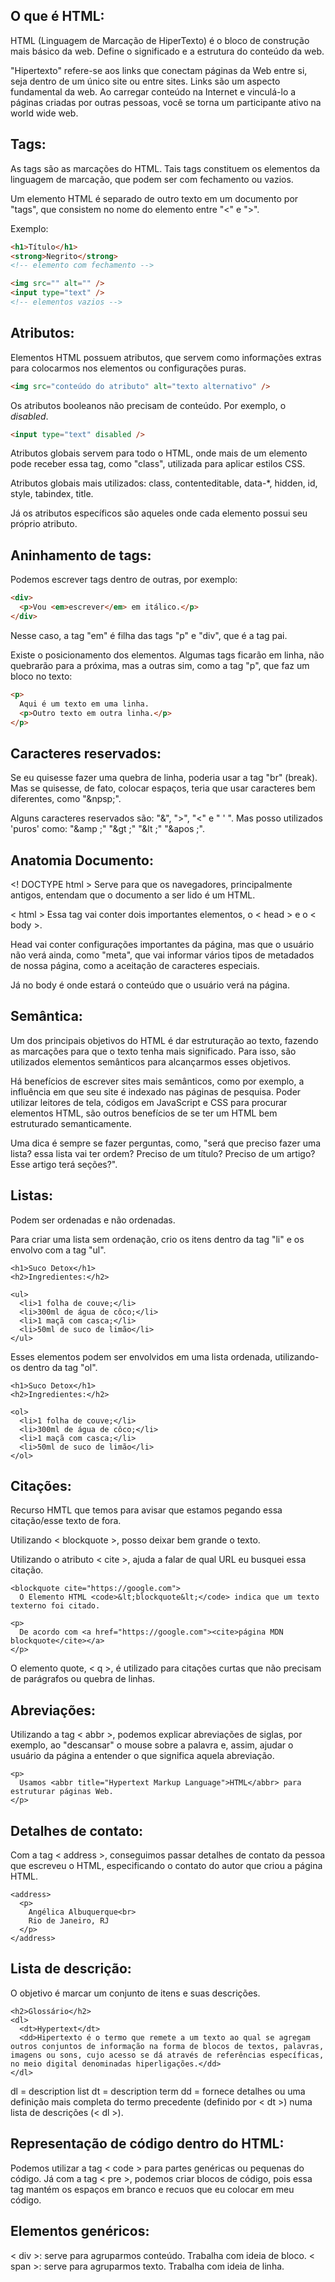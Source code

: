 ## O que é HTML:

HTML (Linguagem de Marcação de HiperTexto) é o bloco de construção mais básico da web. Define o significado e a estrutura do conteúdo da web.

"Hipertexto" refere-se aos links que conectam páginas da Web entre si, seja dentro de um único site ou entre sites. Links são um aspecto fundamental da web. Ao carregar conteúdo na Internet e vinculá-lo a páginas criadas por outras pessoas, você se torna um participante ativo na world wide web.

## Tags:

As tags são as marcações do HTML. Tais tags constituem os elementos da linguagem de marcação, que podem ser com fechamento ou vazios.

Um elemento HTML é separado de outro texto em um documento por "tags", que consistem no nome do elemento entre "<" e ">".

Exemplo:

```html
<h1>Título</h1>
<strong>Negrito</strong>
<!-- elemento com fechamento -->

<img src="" alt="" />
<input type="text" />
<!-- elementos vazios -->
```

## Atributos:

Elementos HTML possuem atributos, que servem como informações extras para colocarmos nos elementos ou configurações puras.

```html
<img src="conteúdo do atributo" alt="texto alternativo" />
```

Os atributos booleanos não precisam de conteúdo. Por exemplo, o _disabled_.

```html
<input type="text" disabled />
```

Atributos globais servem para todo o HTML, onde mais de um elemento pode receber essa tag, como "class", utilizada para aplicar estilos CSS.

Atributos globais mais utilizados: class, contenteditable, data-\*, hidden, id, style, tabindex, title.

Já os atributos específicos são aqueles onde cada elemento possui seu próprio atributo.

## Aninhamento de tags:

Podemos escrever tags dentro de outras, por exemplo:

```html
<div>
  <p>Vou <em>escrever</em> em itálico.</p>
</div>
```

Nesse caso, a tag "em" é filha das tags "p" e "div", que é a tag pai.

Existe o posicionamento dos elementos. Algumas tags ficarão em linha, não quebrarão para a próxima, mas a outras sim, como a tag "p", que faz um bloco no texto:

```html
<p>
  Aqui é um texto em uma linha.
  <p>Outro texto em outra linha.</p>
</p>
```

## Caracteres reservados:

Se eu quisesse fazer uma quebra de linha, poderia usar a tag "br" (break). Mas se quisesse, de fato, colocar espaços, teria que usar caracteres bem diferentes, como "&npsp;".

Alguns caracteres reservados são: "&", ">", "<" e " ' ". Mas posso utilizados 'puros' como: "&amp ;" "&gt ;" "&lt ;" "&apos ;".

## Anatomia Documento:

<! DOCTYPE html >
Serve para que os navegadores, principalmente antigos, entendam que o documento a ser lido é um HTML.

< html >
Essa tag vai conter dois importantes elementos, o < head > e o < body >.

Head vai conter configurações importantes da página, mas que o usuário não verá ainda, como "meta", que vai informar vários tipos de metadados de nossa página, como a aceitação de caracteres especiais.

Já no body é onde estará o conteúdo que o usuário verá na página.

## Semântica:

Um dos principais objetivos do HTML é dar estruturação ao texto, fazendo as marcações para que o texto tenha mais significado. Para isso, são utilizados elementos semânticos para alcançarmos esses objetivos.

Há benefícios de escrever sites mais semânticos, como por exemplo, a influência em que seu site é indexado nas páginas de pesquisa. Poder utilizar leitores de tela, códigos em JavaScript e CSS para procurar elementos HTML, são outros benefícios de se ter um HTML bem estruturado semanticamente.

Uma dica é sempre se fazer perguntas, como, "será que preciso fazer uma lista? essa lista vai ter ordem? Preciso de um título? Preciso de um artigo? Esse artigo terá seções?".

## Listas:

Podem ser ordenadas e não ordenadas.

Para criar uma lista sem ordenação, crio os itens dentro da tag "li" e os envolvo com a tag "ul".

```
<h1>Suco Detox</h1>
<h2>Ingredientes:</h2>

<ul>
  <li>1 folha de couve;</li>
  <li>300ml de água de côco;</li>
  <li>1 maçã com casca;</li>
  <li>50ml de suco de limão</li>
</ul>
```

Esses elementos podem ser envolvidos em uma lista ordenada, utilizando-os dentro da tag "ol".

```
<h1>Suco Detox</h1>
<h2>Ingredientes:</h2>

<ol>
  <li>1 folha de couve;</li>
  <li>300ml de água de côco;</li>
  <li>1 maçã com casca;</li>
  <li>50ml de suco de limão</li>
</ol>
```

## Citações:

Recurso HMTL que temos para avisar que estamos pegando essa citação/esse texto de fora.

Utilizando < blockquote >, posso deixar bem grande o texto.

Utilizando o atributo < cite >, ajuda a falar de qual URL eu busquei essa citação.

```
<blockquote cite="https://google.com">
  O Elemento HTML <code>&lt;blockquote&lt;</code> indica que um texto texterno foi citado.
```

```
<p>
  De acordo com <a href="https://google.com"><cite>página MDN blockquote</cite></a>
</p>
```

O elemento quote, < q >, é utilizado para citações curtas que não precisam de parágrafos ou quebra de linhas.

## Abreviações:

Utilizando a tag < abbr >, podemos explicar abreviações de siglas, por exemplo, ao "descansar" o mouse sobre a palavra e, assim, ajudar o usuário da página a entender o que significa aquela abreviação.

```
<p>
  Usamos <abbr title="Hypertext Markup Language">HTML</abbr> para estruturar páginas Web.
</p>
```

## Detalhes de contato:

Com a tag < address >, conseguimos passar detalhes de contato da pessoa que escreveu o HTML, especificando o contato do autor que criou a página HTML.

```
<address>
  <p>
    Angélica Albuquerque<br>
    Rio de Janeiro, RJ
  </p>
</address>
```

## Lista de descrição:

O objetivo é marcar um conjunto de itens e suas descrições.

```
<h2>Glossário</h2>
<dl>
  <dt>Hypertext</dt>
  <dd>Hipertexto é o termo que remete a um texto ao qual se agregam outros conjuntos de informação na forma de blocos de textos, palavras, imagens ou sons, cujo acesso se dá através de referências específicas, no meio digital denominadas hiperligações.</dd>
</dl>
```

dl = description list
dt = description term
dd = fornece detalhes ou uma definição mais completa do termo precedente (definido por < dt >) numa lista de descrições (< dl >).

## Representação de código dentro do HTML:

Podemos utilizar a tag < code > para partes genéricas ou pequenas do código.
Já com a tag < pre >, podemos criar blocos de código, pois essa tag mantém os espaços em branco e recuos que eu colocar em meu código.

## Elementos genéricos:

< div >: serve para agruparmos conteúdo. Trabalha com ideia de bloco.
< span >: serve para agruparmos texto. Trabalha com ideia de linha.

##
